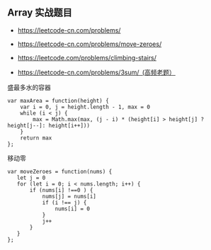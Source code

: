 ## Array 实战题目
* https://leetcode-cn.com/problems/

* https://leetcode-cn.com/problems/move-zeroes/

* https://leetcode.com/problems/climbing-stairs/
* https://leetcode-cn.com/problems/3sum/ (高频老题）

盛最多水的容器

```
var maxArea = function(height) {
    var i = 0, j = height.length - 1, max = 0
    while (i < j) {
        max = Math.max(max, (j - i) * (height[i] > height[j] ? height[j--]: height[i++]))
    }
    return max
};
```

 移动零

 ```
 var moveZeroes = function(nums) {
    let j = 0
    for (let i = 0; i < nums.length; i++) {
        if (nums[i] !==0 ) {
            nums[j] = nums[i]
            if (i !== j) {
                nums[i] = 0
            }
            j++
        }
    }
};
 ```